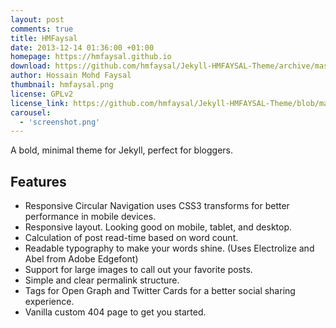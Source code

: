 ```yaml
---
layout: post
comments: true
title: HMFaysal
date: 2013-12-14 01:36:00 +01:00
homepage: https://hmfaysal.github.io
download: https://github.com/hmfaysal/Jekyll-HMFAYSAL-Theme/archive/master.zip
author: Hossain Mohd Faysal
thumbnail: hmfaysal.png
license: GPLv2
license_link: https://github.com/hmfaysal/Jekyll-HMFAYSAL-Theme/blob/master/LICENSE
carousel:
  - 'screenshot.png'
---
```


A bold, minimal theme for Jekyll, perfect for bloggers.

## Features

* Responsive Circular Navigation uses CSS3 transforms for better performance in mobile devices.
* Responsive layout. Looking good on mobile, tablet, and desktop.
* Calculation of post read-time based on word count.
* Readable typography to make your words shine. (Uses Electrolize and Abel from Adobe Edgefont)
* Support for large images to call out your favorite posts.
* Simple and clear permalink structure.
* Tags for Open Graph and Twitter Cards for a better social sharing experience.
* Vanilla custom 404 page to get you started.
